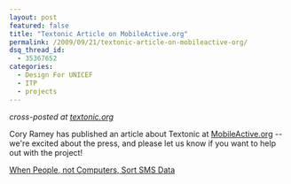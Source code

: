 ```yaml
---
layout: post
featured: false
title: "Textonic Article on MobileActive.org"
permalink: /2009/09/21/textonic-article-on-mobileactive-org/
dsq_thread_id:
  - 35367652
categories:
  - Design For UNICEF
  - ITP
  - projects
---
```

*cross-posted at [textonic.org][1]*

Cory Ramey has published an article about Textonic at [MobileActive.org][2] -- we're excited about the press, and please let us know if you want to help out with the project!

[When People, not Computers, Sort SMS Data][3]

 [1]: http://textonic.org/2009/09/21/textonic-article-on-mobileactive-org/
 [2]: http://mobileactive.org/
 [3]: http://mobileactive.org/when-people-not-computers-sort-sms-data
